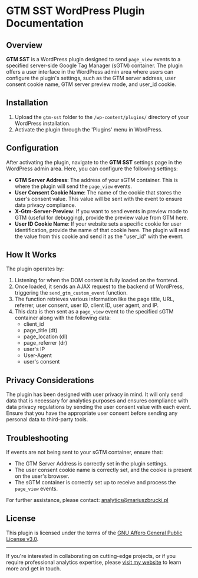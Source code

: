 # GTM SST WordPress Plugin Documentation

## Overview

**GTM SST** is a WordPress plugin designed to send `page_view` events to a specified server-side Google Tag Manager (sGTM) container. The plugin offers a user interface in the WordPress admin area where users can configure the plugin's settings, such as the GTM server address, user consent cookie name, GTM server preview mode, and user_id cookie.

## Installation

1. Upload the `gtm-sst` folder to the `/wp-content/plugins/` directory of your WordPress installation.
2. Activate the plugin through the 'Plugins' menu in WordPress.

## Configuration

After activating the plugin, navigate to the **GTM SST** settings page in the WordPress admin area. Here, you can configure the following settings:

- **GTM Server Address**: The address of your sGTM container. This is where the plugin will send the `page_view` events.
- **User Consent Cookie Name**: The name of the cookie that stores the user's consent value. This value will be sent with the event to ensure data privacy compliance.
- **X-Gtm-Server-Preview**: If you want to send events in preview mode to GTM (useful for debugging), provide the preview value from GTM here.
- **User ID Cookie Name**: If your website sets a specific cookie for user identification, provide the name of that cookie here. The plugin will read the value from this cookie and send it as the "user_id" with the event.

## How It Works

The plugin operates by:

1. Listening for when the DOM content is fully loaded on the frontend.
2. Once loaded, it sends an AJAX request to the backend of WordPress, triggering the `send_gtm_custom_event` function.
3. The function retrieves various information like the page title, URL, referrer, user consent, user ID, client ID, user agent, and IP.
4. This data is then sent as a `page_view` event to the specified sGTM container along with the following data:
    - client_id
    - page_title (dt)
    - page_location (dl)
    - page_referrer (dr)
    - user's IP
    - User-Agent
    - user's consent

## Privacy Considerations

The plugin has been designed with user privacy in mind. It will only send data that is necessary for analytics purposes and ensures compliance with data privacy regulations by sending the user consent value with each event. Ensure that you have the appropriate user consent before sending any personal data to third-party tools.

## Troubleshooting

If events are not being sent to your sGTM container, ensure that:

- The GTM Server Address is correctly set in the plugin settings.
- The user consent cookie name is correctly set, and the cookie is present on the user's browser.
- The sGTM container is correctly set up to receive and process the `page_view` events.

For further assistance, please contact: [analytics@mariuszbrucki.pl](mailto:analytics@mariuszbrucki.pl)

## License

This plugin is licensed under the terms of the [GNU Affero General Public License v3.0](https://www.gnu.org/licenses/agpl-3.0.html).

____
If you're interested in collaborating on cutting-edge projects, or if you require professional analytics expertise, please [visit my website](https://mariuszbrucki.pl) to learn more and get in touch.
